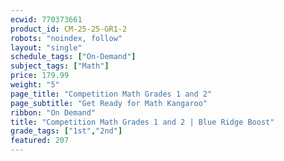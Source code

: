 ```yaml
---
ecwid: 770373661
product_id: CM-25-25-GR1-2
robots: "noindex, follow"
layout: "single"
schedule_tags: ["On-Demand"]
subject_tags: ["Math"]
price: 179.99
weight: "5"
page_title: "Competition Math Grades 1 and 2"
page_subtitle: "Get Ready for Math Kangaroo"
ribbon: "On Demand"
title: "Competition Math Grades 1 and 2 | Blue Ridge Boost"
grade_tags: ["1st","2nd"]
featured: 207
---
```

